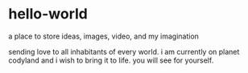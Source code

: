 # hello-world

a place to store ideas, images, video, and my imagination

sending love to all inhabitants of every world. i am currently on planet codyland and i wish to bring it to life. you will see for yourself. 
